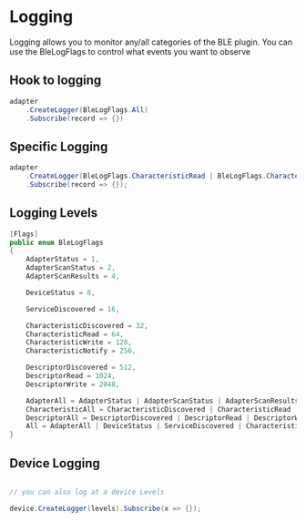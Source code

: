# Logging

Logging allows you to monitor any/all categories of the BLE plugin.  You can use the BleLogFlags to control what events you want to observe

## Hook to logging
```csharp
adapter
    .CreateLogger(BleLogFlags.All)
    .Subscribe(record => {})
```

## Specific Logging
```csharp
adapter
    .CreateLogger(BleLogFlags.CharacteristicRead | BleLogFlags.CharacteristicWrite | BleLogFlags.Notification)
    .Subscribe(record => {});
```

## Logging Levels
```csharp
[Flags]
public enum BleLogFlags
{
    AdapterStatus = 1,
    AdapterScanStatus = 2,
    AdapterScanResults = 4,

    DeviceStatus = 8,

    ServiceDiscovered = 16,

    CharacteristicDiscovered = 32,
    CharacteristicRead = 64,
    CharacteristicWrite = 128,
    CharacteristicNotify = 256,

    DescriptorDiscovered = 512,
    DescriptorRead = 1024,
    DescriptorWrite = 2048,

    AdapterAll = AdapterStatus | AdapterScanStatus | AdapterScanResults,
    CharacteristicAll = CharacteristicDiscovered | CharacteristicRead | CharacteristicWrite | CharacteristicNotify,
    DescriptorAll = DescriptorDiscovered | DescriptorRead | DescriptorWrite,
    All = AdapterAll | DeviceStatus | ServiceDiscovered | CharacteristicAll | DescriptorAll
}
```

## Device Logging
```csharp

// you can also log at a device Levels

device.CreateLogger(levels).Subscribe(x => {});

```